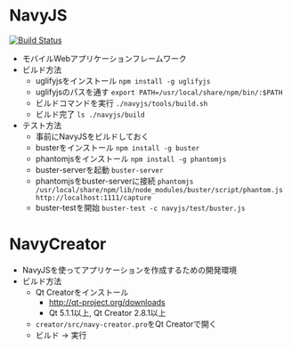 # NavyJS
[![Build Status](https://travis-ci.org/h13i32maru/navyjs.png?branch=master)](https://travis-ci.org/h13i32maru/navyjs)
- モバイルWebアプリケーションフレームワーク
- ビルド方法
  - uglifyjsをインストール ``npm install -g uglifyjs``
  - uglifyjsのパスを通す ``export PATH=/usr/local/share/npm/bin/:$PATH``
  - ビルドコマンドを実行 ``./navyjs/tools/build.sh``
  - ビルド完了 ``ls ./navyjs/build``
- テスト方法
  - 事前にNavyJSをビルドしておく
  - busterをインストール ``npm install -g buster``
  - phantomjsをインストール ``npm install -g phantomjs``
  - buster-serverを起動 ``buster-server``
  - phantomjsをbuster-serverに接続 ``phantomjs /usr/local/share/npm/lib/node_modules/buster/script/phantom.js http://localhost:1111/capture``
  - buster-testを開始 ``buster-test -c navyjs/test/buster.js``

# NavyCreator
- NavyJSを使ってアプリケーションを作成するための開発環境
- ビルド方法
  - Qt Creatorをインストール
      - http://qt-project.org/downloads
      - Qt 5.1.1以上, Qt Creator 2.8.1以上
  - ``creator/src/navy-creator.pro``をQt Creatorで開く
  - ビルド -> 実行
